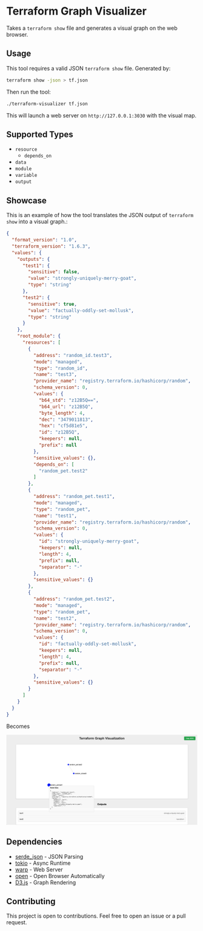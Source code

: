 # Terraform Graph Visualizer

Takes a `terraform show` file and generates a visual graph on the web browser.

## Usage

This tool requires a valid JSON `terraform show` file. Generated by:

```bash
terraform show -json > tf.json
```

Then run the tool:

```bash
./terraform-visualizer tf.json
```

This will launch a web server on `http://127.0.0.1:3030` with the visual map.

## Supported Types

- `resource`
  - `depends_on`
- `data`
- `module`
- `variable`
- `output`

## Showcase

This is an example of how the tool translates the JSON output of `terraform show` into a visual graph.:

```json
{
  "format_version": "1.0",
  "terraform_version": "1.6.3",
  "values": {
    "outputs": {
      "test1": {
        "sensitive": false,
        "value": "strongly-uniquely-merry-goat",
        "type": "string"
      },
      "test2": {
        "sensitive": true,
        "value": "factually-oddly-set-mollusk",
        "type": "string"
      }
    },
    "root_module": {
      "resources": [
        {
          "address": "random_id.test3",
          "mode": "managed",
          "type": "random_id",
          "name": "test3",
          "provider_name": "registry.terraform.io/hashicorp/random",
          "schema_version": 0,
          "values": {
            "b64_std": "z12B5Q==",
            "b64_url": "z12B5Q",
            "byte_length": 4,
            "dec": "3479011813",
            "hex": "cf5d81e5",
            "id": "z12B5Q",
            "keepers": null,
            "prefix": null
          },
          "sensitive_values": {},
          "depends_on": [
            "random_pet.test2"
          ]
        },
        {
          "address": "random_pet.test1",
          "mode": "managed",
          "type": "random_pet",
          "name": "test1",
          "provider_name": "registry.terraform.io/hashicorp/random",
          "schema_version": 0,
          "values": {
            "id": "strongly-uniquely-merry-goat",
            "keepers": null,
            "length": 4,
            "prefix": null,
            "separator": "-"
          },
          "sensitive_values": {}
        },
        {
          "address": "random_pet.test2",
          "mode": "managed",
          "type": "random_pet",
          "name": "test2",
          "provider_name": "registry.terraform.io/hashicorp/random",
          "schema_version": 0,
          "values": {
            "id": "factually-oddly-set-mollusk",
            "keepers": null,
            "length": 4,
            "prefix": null,
            "separator": "-"
          },
          "sensitive_values": {}
        }
      ]
    }
  }
}
```

Becomes

![Current GUI Showcase](./docs/Example.png "GUI")

## Dependencies

- [serde_json](https://crates.io/crates/serde_json) - JSON Parsing
- [tokio](https://crates.io/crates/tokio) - Async Runtime
- [warp](https://crates.io/crates/warp) - Web Server
- [open](https://crates.io/crates/open) - Open Browser Automatically
- [D3.js](https://d3js.org/) - Graph Rendering

## Contributing

This project is open to contributions. Feel free to open an issue or a pull request.
